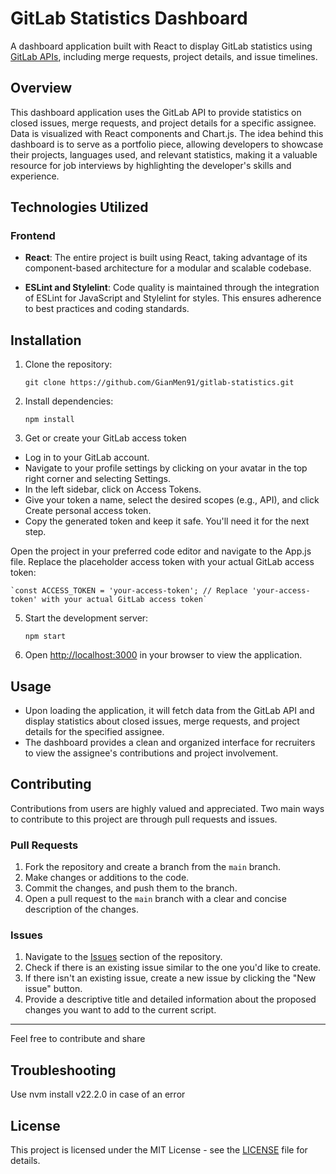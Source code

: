 # GitLab Statistics Dashboard

A dashboard application built with React to display GitLab statistics using [GitLab APIs](https://docs.gitlab.com/ee/api/api_resources.html), including merge requests, project details, and issue timelines.

## Overview

This dashboard application uses the GitLab API to provide statistics on closed issues, merge requests, and project details for a specific assignee. Data is visualized with React components and Chart.js. The idea behind this dashboard is to serve as a portfolio piece, allowing developers to showcase their projects, languages used, and relevant statistics, making it a valuable resource for job interviews by highlighting the developer's skills and experience.

## Technologies Utilized

### Frontend

- **React**: The entire project is built using React, taking advantage of its component-based architecture for a modular and scalable codebase.

- **ESLint and Stylelint**: Code quality is maintained through the integration of ESLint for JavaScript and Stylelint for styles. This ensures adherence to best practices and coding standards.

## Installation

1. Clone the repository:

    `git clone https://github.com/GianMen91/gitlab-statistics.git`

2. Install dependencies:

    `npm install`

3. Get or create your GitLab access token

- Log in to your GitLab account.
- Navigate to your profile settings by clicking on your avatar in the top right corner and selecting Settings.
- In the left sidebar, click on Access Tokens.
- Give your token a name, select the desired scopes (e.g., API), and click Create personal access token.
- Copy the generated token and keep it safe. You'll need it for the next step.

Open the project in your preferred code editor and navigate to the App.js file. Replace the placeholder access token with your actual GitLab access token:

    `const ACCESS_TOKEN = 'your-access-token'; // Replace 'your-access-token' with your actual GitLab access token`

5. Start the development server:

   `npm start`

4. Open [http://localhost:3000](http://localhost:3000) in your browser to view the application.

## Usage

- Upon loading the application, it will fetch data from the GitLab API and display statistics about closed issues, merge requests, and project details for the specified assignee.
- The dashboard provides a clean and organized interface for recruiters to view the assignee's contributions and project involvement.

## Contributing

Contributions from users are highly valued and appreciated. Two main ways to contribute to this project are through pull requests and issues.

### Pull Requests

1. Fork the repository and create a branch from the `main` branch.
2. Make changes or additions to the code.
3. Commit the changes, and push them to the branch.
4. Open a pull request to the `main` branch with a clear and concise description of the changes.

### Issues

1. Navigate to the [Issues](https://github.com/GianMen91/gitlab-statistics/issues) section of the repository.
2. Check if there is an existing issue similar to the one you'd like to create.
3. If there isn't an existing issue, create a new issue by clicking the "New issue" button.
4. Provide a descriptive title and detailed information about the proposed changes you want to add to the current script.

---

Feel free to contribute and share

## Troubleshooting

Use nvm install v22.2.0 in case of an error

## License

This project is licensed under the MIT License - see the [LICENSE](LICENSE) file for details.
